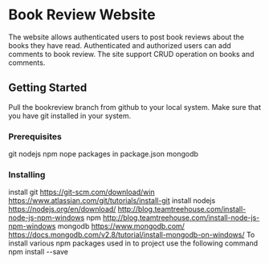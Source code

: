 # Book Review Website

The website allows authenticated users to post book reviews about the books they have read. Authenticated and authorized users can add comments to book review. The site support CRUD operation on books and comments.

## Getting Started

Pull the bookreview branch from github to your local system. Make sure that you have git installed in your system.

### Prerequisites

git
nodejs
npm 
nope packages in package.json
mongodb

### Installing

install git https://git-scm.com/download/win  https://www.atlassian.com/git/tutorials/install-git
install nodejs https://nodejs.org/en/download/  http://blog.teamtreehouse.com/install-node-js-npm-windows
npm http://blog.teamtreehouse.com/install-node-js-npm-windows
mongodb https://www.mongodb.com/  https://docs.mongodb.com/v2.8/tutorial/install-mongodb-on-windows/
To install various npm packages used in to project use the following command
npm install <package name> --save
  

